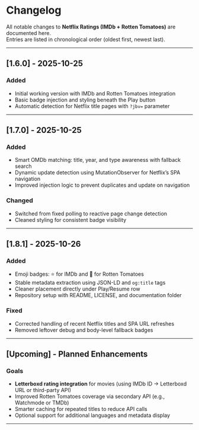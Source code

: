# Changelog

All notable changes to **Netflix Ratings (IMDb + Rotten Tomatoes)** are documented here.  
Entries are listed in chronological order (oldest first, newest last).

---

## [1.6.0] - 2025-10-25
### Added
- Initial working version with IMDb and Rotten Tomatoes integration
- Basic badge injection and styling beneath the Play button
- Automatic detection for Netflix title pages with `?jbv=` parameter

---

## [1.7.0] - 2025-10-25
### Added
- Smart OMDb matching: title, year, and type awareness with fallback search
- Dynamic update detection using MutationObserver for Netflix’s SPA navigation
- Improved injection logic to prevent duplicates and update on navigation

### Changed
- Switched from fixed polling to reactive page change detection
- Cleaned styling for consistent badge visibility

---

## [1.8.1] - 2025-10-26
### Added
- Emoji badges: ⭐ for IMDb and 🍅 for Rotten Tomatoes
- Stable metadata extraction using JSON-LD and `og:title` tags
- Cleaner placement directly under Play/Resume row
- Repository setup with README, LICENSE, and documentation folder

### Fixed
- Corrected handling of recent Netflix titles and SPA URL refreshes
- Removed leftover debug and body-level fallback badges

---

## [Upcoming] - Planned Enhancements
### Goals
- **Letterboxd rating integration** for movies (using IMDb ID → Letterboxd URL or third-party API)
- Improved Rotten Tomatoes coverage via secondary API (e.g., Watchmode or TMDb)
- Smarter caching for repeated titles to reduce API calls
- Optional support for additional languages and metadata display

---


